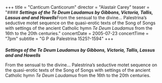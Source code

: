 +++
title = "Canticum Canticorum"
director = "Alastair Carey"
teaser = "#### ***Settings of the Te Deum Laudamus by Gibbons, Victoria, Tallis, Lassus and and Howells***From the sensual to the divine… Palestrina’s seductive motet sequence on the quasi-erotic texts of the Song of Songs with settings of the ancient Catholic hymn *Te Deum Laudamus* from the 16th to the 20th centuries."
concertDate = 2005-07-23
concertTime = "7pm"
subtitle = "G P da Palestrina 1525?-1594"
+++

#### 
***Settings of the Te Deum Laudamus by Gibbons, Victoria, Tallis, Lassus and and Howells***


From the sensual to the divine… Palestrina’s seductive motet sequence on the quasi-erotic texts of the Song of Songs with settings of the ancient Catholic hymn *Te Deum Laudamus* from the 16th to the 20th centuries.
